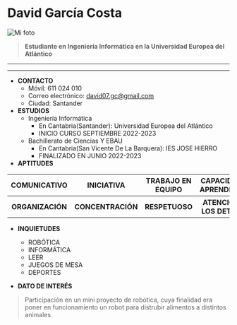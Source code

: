 # **David García Costa**
![Mi foto](https://user-images.githubusercontent.com/114480378/192846260-37c6d549-905e-4135-a664-025bba4ab711.png)
> **Estudiante en Ingeniería Informática en la Universidad Europea del Atlántico**
***
---
- **CONTACTO**
  - Móvil: 611 024 010
  - Correo electrónico: david07.gc@gmail.com
  - Ciudad: Santander
- **ESTUDIOS**
  - Ingeniería Informática
    - En Cantabria(Santander): Universidad Europea del Atlántico
    - INICIO CURSO SEPTIEMBRE 2022-2023
  - Bachillerato de Ciencias Y EBAU
    - En Cantabria(San Vicente De La Barquera): IES JOSE HIERRO
    - FINALIZADO EN JUNIO 2022-2023
- **APTITUDES**  
<table>
  <tr>
    <th>COMUNICATIVO</th>
    <th>INICIATIVA</th>
    <th>TRABAJO EN EQUIPO</th>   
    <th>CAPACIDAD DE APRENDIAZAJE</th> 
    </tr>
    <tr>
    <th>ORGANIZACIÓN</th>       
    <th>CONCENTRACIÓN</th> 
    <th>RESPETUOSO</th>       
    <th>ATENCIÓN EN LOS DETALLES</th>  
    </tr>
</table>

- **INQUIETUDES**
  - ROBÓTICA
  - INFORMÁTICA
  - LEER
  - JUEGOS DE MESA
  - DEPORTES

- **DATO DE INTERÉS**
>Participación en un mini proyecto de robótica, cuya finalidad era poner en funcionamiento un robot para distrubir alimentos a distintos animales.
